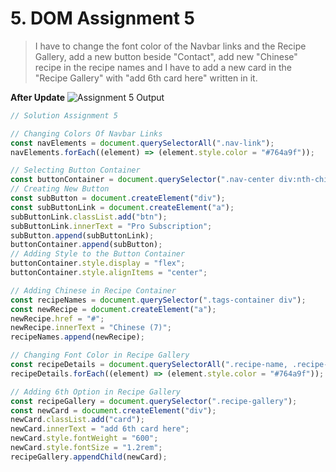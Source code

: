 # 5. DOM Assignment 5
>I have to change the font color of the Navbar links and the Recipe Gallery, add a new button beside "Contact", add new "Chinese" recipe in the recipe names and I have to add a new card in the "Recipe Gallery" with "add 6th card here" written in it.

**After Update**
![Assignment 5 Output](https://user-images.githubusercontent.com/110087385/216787474-706cebd8-6f46-409b-acef-d8b6b0e0df41.png)

```javascript
// Solution Assignment 5

// Changing Colors Of Navbar Links
const navElements = document.querySelectorAll(".nav-link");
navElements.forEach((element) => (element.style.color = "#764a9f"));

// Selecting Button Container
const buttonContainer = document.querySelector(".nav-center div:nth-child(3)");
// Creating New Button
const subButton = document.createElement("div");
const subButtonLink = document.createElement("a");
subButtonLink.classList.add("btn");
subButtonLink.innerText = "Pro Subscription";
subButton.append(subButtonLink);
buttonContainer.append(subButton);
// Adding Style to the Button Container
buttonContainer.style.display = "flex";
buttonContainer.style.alignItems = "center";

// Adding Chinese in Recipe Container
const recipeNames = document.querySelector(".tags-container div");
const newRecipe = document.createElement("a");
newRecipe.href = "#";
newRecipe.innerText = "Chinese (7)";
recipeNames.append(newRecipe);

// Changing Font Color in Recipe Gallery
const recipeDetails = document.querySelectorAll(".recipe-name, .recipe-disp");
recipeDetails.forEach((element) => (element.style.color = "#764a9f"));

// Adding 6th Option in Recipe Gallery
const recipeGallery = document.querySelector(".recipe-gallery");
const newCard = document.createElement("div");
newCard.classList.add("card");
newCard.innerText = "add 6th card here";
newCard.style.fontWeight = "600";
newCard.style.fontSize = "1.2rem";
recipeGallery.appendChild(newCard);
```